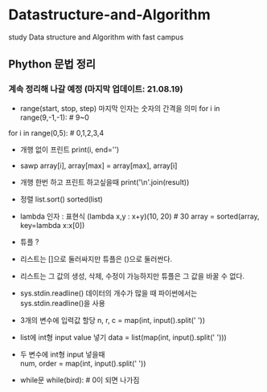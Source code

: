 # Datastructure-and-Algorithm
study Data structure and Algorithm with fast campus
<br>
## Phython 문법 정리
### 계속 정리해 나갈 예정 (마지막 업데이트: 21.08.19)

- range(start, stop, step) 마지막 인자는 숫자의 간격을 의미 
for i in range(9,-1,-1): # 9~0 

for i in range(0,5): # 0,1,2,3,4 

- 개행 없이 프린트 
print(i, end='') 

- sawp 
array[i], array[max] = array[max], array[i] 

- 개행 한번 하고 프린트 하고싶을때 
print('\n'.join(result)) 

- 정렬 
list.sort() 
sorted(list) 

- lambda 인자 : 표현식 
(lambda x,y : x+y)(10, 20) # 30 
array = sorted(array, key=lambda x:x[0]) 

- 튜플 ? 
 - 리스트는 []으로 둘러싸지만 튜플은 ()으로 둘러싼다. 
 - 리스트는 그 값의 생성, 삭제, 수정이 가능하지만 튜플은 그 값을 바꿀 수 없다. 

- sys.stdin.readline() 
데이터의 개수가 많을 때 파이썬에서는 sys.stdin.readline()을 사용 

- 3개의 변수에 입력값 할당 
n, r, c = map(int, input().split(' ')) 

- list에 int형 input value 넣기 
data = list(map(int, input().split(' '))) 

- 두 변수에 int형 input 넣을때  
num, order = map(int, input().split(' ')) 

* while문 
while(bird): # 0이 되면 나가짐 



